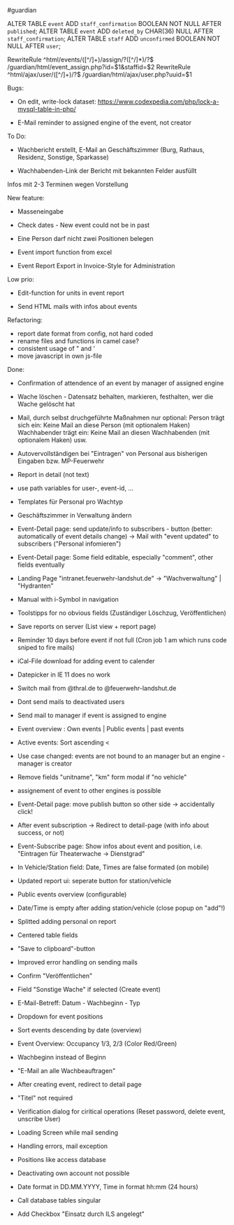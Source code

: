 #guardian

ALTER TABLE `event` ADD `staff_confirmation` BOOLEAN NOT NULL AFTER `published`; 
ALTER TABLE `event` ADD `deleted_by` CHAR(36) NULL AFTER `staff_confirmation`; 
ALTER TABLE `staff` ADD `unconfirmed` BOOLEAN NOT NULL AFTER `user`; 

RewriteRule ^html/events/([^/]+)/assign/?([^/]*)/?$ /guardian/html/event_assign.php?id=$1&staffid=$2
RewriteRule ^html/ajax/user/([^/]+)/?$ /guardian/html/ajax/user.php?uuid=$1

Bugs:

- On edit, write-lock dataset: https://www.codexpedia.com/php/lock-a-mysql-table-in-php/

- E-Mail reminder to assigned engine of the event, not creator

To Do: 

- Wachbericht erstellt, E-Mail an Geschäftszimmer (Burg, Rathaus, Residenz, Sonstige, Sparkasse)

- Wachhabenden-Link der Bericht mit bekannten Felder ausfüllt


 Infos mit 2-3 Terminen wegen Vorstellung

 
New feature:

- Masseneingabe

- Check dates - New event could not be in past

- Eine Person darf nicht zwei Positionen belegen

- Event import function from excel

- Event Report Export in Invoice-Style for Administration


Low prio:

- Edit-function for units in event report
	
- Send HTML mails with infos about events


Refactoring: 

- report date format from config, not hard coded
- rename files and functions in camel case?
- consistent usage of " and '
- move javascript in own js-file

Done:
- Confirmation of attendence of an event by manager of assigned engine
- Wache löschen - Datensatz behalten, markieren, festhalten, wer die Wache gelöscht hat
- Mail, durch selbst druchgeführte Maßnahmen nur optional:
	Person trägt sich ein: Keine Mail an diese Person (mit optionalem Haken)
	Wachhabender trägt ein: Keine Mail an diesen Wachhabenden (mit optionalem Haken)
	usw.
- Autovervollständigen bei "Eintragen" von Personal aus bisherigen Eingaben bzw. MP-Feuerwehr


- Report in detail (not text)
- use path variables for user-, event-id, ...
- Templates für Personal pro Wachtyp
- Geschäftszimmer in Verwaltung ändern


- Event-Detail page: send update/info to subscribers - button (better: automatically of event details change) -> Mail with "event updated" to subscribers ("Personal infomieren") 
- Event-Detail page: Some field editable, especially "comment", other fields eventually


- Landing Page "intranet.feuerwehr-landshut.de" -> "Wachverwaltung" | "Hydranten"
- Manual with i-Symbol in navigation


- Toolstipps for no obvious fields (Zuständiger Löschzug, Veröffentlichen)
- Save reports on server (List view + report page)
- Reminder 10 days before event if not full
		(Cron job 1 am which runs code sniped to fire mails)
- iCal-File download for adding event to calender


- Datepicker in IE 11 does no work


- Switch mail from @thral.de to @feuerwehr-landshut.de
- Dont send mails to deactivated users
- Send mail to manager if event is assigned to engine


- Event overview : Own events | Public events | past events
- Active events: Sort ascending <
- Use case changed: events are not bound to an manager but an engine - manager is creator
- Remove fields "unitname", "km" form modal if "no vehicle"
- assignement of event to other engines is possible

 
- Event-Detail page: move publish button so other side -> accidentally click!
- After event subscription -> Redirect to detail-page (with info about success, or not)
- Event-Subscribe page: Show infos about event and position, i.e. "Eintragen für Theaterwache -> Dienstgrad"


- In Vehicle/Station field: Date, Times are false formated (on mobile)
- Updated report ui: seperate button for station/vehicle
- Public events overview (configurable)
- Date/Time is empty after adding station/vehicle (close popup on "add"!)
- Splitted adding personal on report
- Centered table fields


- "Save to clipboard"-button 
- Improved error handling on sending mails
- Confirm "Veröffentlichen"
- Field "Sonstige Wache" if selected (Create event)


- E-Mail-Betreff: Datum - Wachbeginn - Typ
- Dropdown for event positions


- Sort events descending by date (overview)
- Event Overview: Occupancy 1/3, 2/3 (Color Red/Green)
- Wachbeginn instead of Beginn
- "E-Mail an alle Wachbeauftragen"
- After creating event, redirect to detail page
- "Titel" not required


- Verification dialog for ciritical operations
	(Reset password, delete event, unscribe User)
- Loading Screen while mail sending
- Handling errors, mail exception
- Positions like access database
- Deactivating own account not possible
- Date format in DD.MM.YYYY, Time in format hh:mm (24 hours)
- Call database tables singular
- Add Checkbox "Einsatz durch ILS angelegt"
